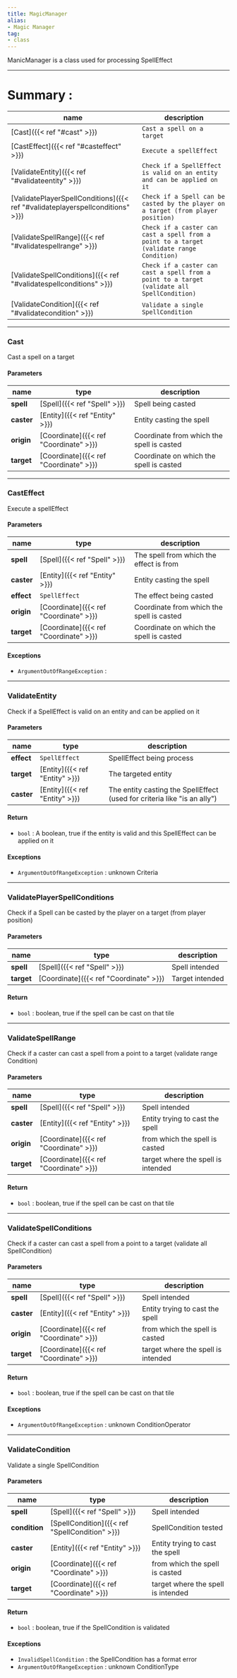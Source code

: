 ```yaml
---
title: MagicManager
alias: 
- Magic Manager
tag: 
- class
---
```

ManicManager is a class used for processing SpellEffect

---
# Summary :
name|description
----|----
[Cast]({{< ref "#cast\" >}}) | `Cast a spell on a target`
[CastEffect]({{< ref "#casteffect\" >}}) | `Execute a spellEffect`
[ValidateEntity]({{< ref "#validateentity\" >}}) | `Check if a SpellEffect is valid on an entity and can be applied on it`
[ValidatePlayerSpellConditions]({{< ref "#validateplayerspellconditions\" >}}) | `Check if a Spell can be casted by the player on a target (from player position)`
[ValidateSpellRange]({{< ref "#validatespellrange\" >}}) | `Check if a caster can cast a spell from a point to a target (validate range Condition)`
[ValidateSpellConditions]({{< ref "#validatespellconditions\" >}}) | `Check if a caster can cast a spell from a point to a target (validate all SpellCondition)`
[ValidateCondition]({{< ref "#validatecondition\" >}}) | `Validate a single SpellCondition`

---
### Cast
Cast a spell on a target

#### Parameters
name|type|description
-----|-----|-----
**spell**|[Spell]({{< ref "Spell" >}})|Spell being casted
**caster**|[Entity]({{< ref "Entity" >}})|Entity casting the spell
**origin**|[Coordinate]({{< ref "Coordinate" >}})|Coordinate from which the spell is casted
**target**|[Coordinate]({{< ref "Coordinate" >}})|Coordinate on which the spell is casted

---
### CastEffect
Execute a spellEffect

#### Parameters
name|type|description
-----|-----|-----
**spell**|[Spell]({{< ref "Spell" >}})|The spell from which the effect is from
**caster**|[Entity]({{< ref "Entity" >}})|Entity casting the spell
**effect**|`SpellEffect`|The effect being casted
**origin**|[Coordinate]({{< ref "Coordinate" >}})|Coordinate from which the spell is casted
**target**|[Coordinate]({{< ref "Coordinate" >}})|Coordinate on which the spell is casted

#### Exceptions
- `ArgumentOutOfRangeException` : 

---
### ValidateEntity
Check if a SpellEffect is valid on an entity and can be applied on it

#### Parameters
name|type|description
-----|-----|-----
**effect**|`SpellEffect`|SpellEffect being process
**target**|[Entity]({{< ref "Entity" >}})|The targeted entity
**caster**|[Entity]({{< ref "Entity" >}})|The entity casting the SpellEffect (used for criteria like "is an ally")

#### Return
- `bool` : A boolean, true if the entity is valid and this SpellEffect can be applied on it

#### Exceptions
- `ArgumentOutOfRangeException` : unknown Criteria

---
### ValidatePlayerSpellConditions
Check if a Spell can be casted by the player on a target (from player position)

#### Parameters
name|type|description
-----|-----|-----
**spell**|[Spell]({{< ref "Spell" >}})|Spell intended
**target**|[Coordinate]({{< ref "Coordinate" >}})|Target intended

#### Return
- `bool` : boolean, true if the spell can be cast on that tile

---
### ValidateSpellRange
Check if a caster can cast a spell from a point to a target (validate range Condition)

#### Parameters
name|type|description
-----|-----|-----
**spell**|[Spell]({{< ref "Spell" >}})|Spell intended
**caster**|[Entity]({{< ref "Entity" >}})|Entity trying to cast the spell
**origin**|[Coordinate]({{< ref "Coordinate" >}})|from which the spell is casted
**target**|[Coordinate]({{< ref "Coordinate" >}})|target where the spell is intended 

#### Return
- `bool` : boolean, true if the spell can be cast on that tile

---
### ValidateSpellConditions
Check if a caster can cast a spell from a point to a target (validate all SpellCondition)

#### Parameters
name|type|description
-----|-----|-----
**spell**|[Spell]({{< ref "Spell" >}})|Spell intended
**caster**|[Entity]({{< ref "Entity" >}})|Entity trying to cast the spell
**origin**|[Coordinate]({{< ref "Coordinate" >}})|from which the spell is casted
**target**|[Coordinate]({{< ref "Coordinate" >}})|target where the spell is intended 

#### Return
- `bool` : boolean, true if the spell can be cast on that tile

#### Exceptions
- `ArgumentOutOfRangeException` : unknown ConditionOperator

---
### ValidateCondition
Validate a single SpellCondition

#### Parameters
name|type|description
-----|-----|-----
**spell**|[Spell]({{< ref "Spell" >}})|Spell intended
**condition**|[SpellCondition]({{< ref "SpellCondition" >}})|SpellCondition tested
**caster**|[Entity]({{< ref "Entity" >}})|Entity trying to cast the spell
**origin**|[Coordinate]({{< ref "Coordinate" >}})|from which the spell is casted
**target**|[Coordinate]({{< ref "Coordinate" >}})|target where the spell is intended 

#### Return
- `bool` : boolean, true if the SpellCondition is validated

#### Exceptions
- `InvalidSpellCondition` : the SpellCondition has a format error
- `ArgumentOutOfRangeException` : unknown ConditionType
